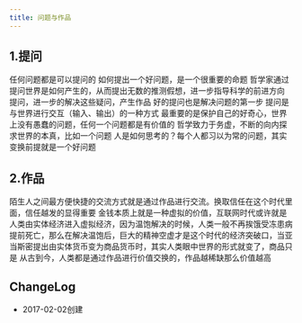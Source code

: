 ```yaml
---
title: 问题与作品
---
```


## 1.提问 
任何问题都是可以提问的
如何提出一个好问题，是一个很重要的命题
哲学家通过提问世界是如何产生的，从而提出无数的推测假想，进一步指导科学的前进方向
提问，进一步的解决这些疑问，产生作品
好的提问也是解决问题的第一步
提问是与世界进行交互（输入、输出）的一种方式
最重要的是保护自己的好奇心，世界上没有愚蠢的问题，任何一个问题都是有价值的
哲学致力于务虚，不断的向内探求世界的本真，比如一个问题 人是如何思考的？每个人都习以为常的问题，其实变换前提就是一个好问题
 
## 2.作品 
陌生人之间最方便快捷的交流方式就是通过作品进行交流。换取信任在这个时代里面，信任越发的显得重要
金钱本质上就是一种虚拟的价值，互联网时代或许就是人类由实体经济进入虚拟经济，因为温饱解决的时候，人类一般不再挨饿受冻患病提前死亡，那么在解决温饱后，巨大的精神空虚才是这个时代的经济突破口，当亚当斯密提出由实体货币变为商品货币时，其实人类眼中世界的形式就变了，商品只是
从古到今，人类都是通过作品进行价值交换的，作品越稀缺那么价值越高

## ChangeLog
- 2017-02-02创建
